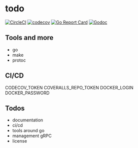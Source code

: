 # todo

[![CircleCI](https://circleci.com/gh/sjeandeaux/todo.svg?style=svg)](https://circleci.com/gh/sjeandeaux/todo)
[![codecov](https://codecov.io/gh/sjeandeaux/todo/branch/master/graph/badge.svg)](https://codecov.io/gh/sjeandeaux/todo)
[![Go Report Card](https://goreportcard.com/badge/github.com/sjeandeaux/todo)](https://goreportcard.com/report/github.com/sjeandeaux/todo)
[![Godoc](https://godoc.org/github.com/sjeandeaux/todo?status.svg)](http://godoc.org/github.com/sjeandeaux/todo)

## Tools and more

* go
* make
* protoc


## CI/CD


CODECOV_TOKEN
COVERALLS_REPO_TOKEN
DOCKER_LOGIN
DOCKER_PASSWORD

## Todos

- documentation
- ci/cd
- tools around go
- management gRPC
- license
